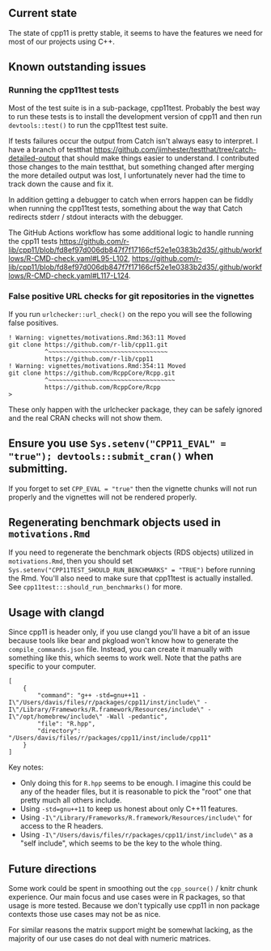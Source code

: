 ## Current state

The state of cpp11 is pretty stable, it seems to have the features we need for most of our projects using C++.

## Known outstanding issues

### Running the cpp11test tests

Most of the test suite is in a sub-package, cpp11test.
Probably the best way to run these tests is to install the development version of cpp11 and then run `devtools::test()` to run the cpp11test test suite.

If tests failures occur the output from Catch isn't always easy to interpret.
I have a branch of testthat https://github.com/jimhester/testthat/tree/catch-detailed-output that should make things easier to understand.
I contributed those changes to the main testthat, but something changed after merging the more detailed output was lost, I unfortunately never had the time to track down the cause and fix it.

In addition getting a debugger to catch when errors happen can be fiddly when running the cpp11test tests, something about the way that Catch redirects stderr / stdout interacts with the debugger.

The GitHub Actions workflow has some additional logic to handle running the cpp11 tests https://github.com/r-lib/cpp11/blob/fd8ef97d006db847f7f17166cf52e1e0383b2d35/.github/workflows/R-CMD-check.yaml#L95-L102, https://github.com/r-lib/cpp11/blob/fd8ef97d006db847f7f17166cf52e1e0383b2d35/.github/workflows/R-CMD-check.yaml#L117-L124.

### False positive URL checks for git repositories in the vignettes

If you run `urlchecker::url_check()` on the repo you will see the following false positives.

```
! Warning: vignettes/motivations.Rmd:363:11 Moved
git clone https://github.com/r-lib/cpp11.git
          ^~~~~~~~~~~~~~~~~~~~~~~~~~~~~~~~~~
          https://github.com/r-lib/cpp11
! Warning: vignettes/motivations.Rmd:354:11 Moved
git clone https://github.com/RcppCore/Rcpp.git
          ^~~~~~~~~~~~~~~~~~~~~~~~~~~~~~~~~~~~
          https://github.com/RcppCore/Rcpp
>
```

These only happen with the urlchecker package, they can be safely ignored and the real CRAN checks will not show them.


## Ensure you use `Sys.setenv("CPP11_EVAL" = "true"); devtools::submit_cran()` when submitting.

If you forget to set `CPP_EVAL = "true"` then the vignette chunks will not run properly and the vignettes will not be rendered properly.

## Regenerating benchmark objects used in `motivations.Rmd`

If you need to regenerate the benchmark objects (RDS objects) utilized in `motivations.Rmd`, then you should set `Sys.setenv("CPP11TEST_SHOULD_RUN_BENCHMARKS" = "TRUE")` before running the Rmd. You'll also need to make sure that cpp11test is actually installed. See `cpp11test:::should_run_benchmarks()` for more.

## Usage with clangd

Since cpp11 is header only, if you use clangd you'll have a bit of an issue because tools like bear and pkgload won't know how to generate the `compile_commands.json` file. Instead, you can create it manually with something like this, which seems to work well. Note that the paths are specific to your computer.

```
[
    {
        "command": "g++ -std=gnu++11 -I\"/Users/davis/files/r/packages/cpp11/inst/include\" -I\"/Library/Frameworks/R.framework/Resources/include\" -I\"/opt/homebrew/include\" -Wall -pedantic",
        "file": "R.hpp",
        "directory": "/Users/davis/files/r/packages/cpp11/inst/include/cpp11"
    }
]
```

Key notes:

- Only doing this for `R.hpp` seems to be enough. I imagine this could be any of the header files, but it is reasonable to pick the "root" one that pretty much all others include.
- Using `-std=gnu++11` to keep us honest about only C++11 features.
- Using `-I\"/Library/Frameworks/R.framework/Resources/include\"` for access to the R headers.
- Using `-I\"/Users/davis/files/r/packages/cpp11/inst/include\"` as a "self include", which seems to be the key to the whole thing.

## Future directions

Some work could be spent in smoothing out the `cpp_source()` / knitr chunk experience.
Our main focus and use cases were in R packages, so that usage is more tested.
Because we don't typically use cpp11 in non package contexts those use cases may not be as nice.

For similar reasons the matrix support might be somewhat lacking, as the majority of our use cases do not deal with numeric matrices.
